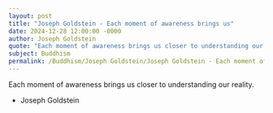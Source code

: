 ```yaml
---
layout: post
title: "Joseph Goldstein - Each moment of awareness brings us"
date: 2024-12-28 12:00:00 -0000
author: Joseph Goldstein
quote: "Each moment of awareness brings us closer to understanding our reality."
subject: Buddhism
permalink: /Buddhism/Joseph Goldstein/Joseph Goldstein - Each moment of awareness brings us
---
```


Each moment of awareness brings us closer to understanding our reality.

- Joseph Goldstein
